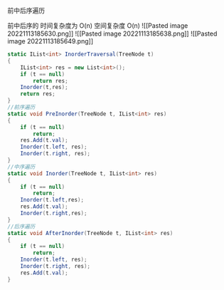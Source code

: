前中后序遍历

前中后序的 时间复杂度为 O(n) 空间复杂度 O(n)
![[Pasted image 20221113185630.png]]
![[Pasted image 20221113185638.png]]
![[Pasted image 20221113185649.png]]
```C#
static IList<int> InorderTraversal(TreeNode t) 
{ 
	IList<int> res = new List<int>();
	if (t == null) 
		return res;
	Inorder(t,res);
	return res; 
} 
//前序遍历 
static void PreInorder(TreeNode t, IList<int> res) 
{ 
	if (t == null) 
		return;
	res.Add(t.val);
	Inorder(t.left, res); 
	Inorder(t.right, res); 
} 
//中序遍历 
static void Inorder(TreeNode t, IList<int> res) 
{ 
	if (t == null) 
		return; 
	Inorder(t.left,res); 
	res.Add(t.val); 
	Inorder(t.right,res); 
} 
//后序遍历 
static void AfterInorder(TreeNode t, IList<int> res) 
{ 
	if (t == null) 
		return; 
	Inorder(t.left, res); 
	Inorder(t.right, res); 
	res.Add(t.val); 
}
```